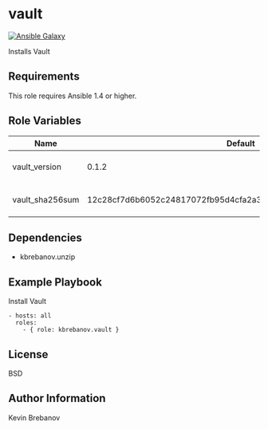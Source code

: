 vault
=====

[![Ansible Galaxy](https://img.shields.io/badge/galaxy-kbrebanov.vault-660198.svg)](https://galaxy.ansible.com/list#/roles/3561)

Installs Vault

Requirements
------------

This role requires Ansible 1.4 or higher.

Role Variables
--------------

| Name             | Default                                                          | Description                  |
|------------------|------------------------------------------------------------------|------------------------------|
| vault_version    | 0.1.2                                                            | Version of Vault to install  |
| vault_sha256sum  | 12c28cf7d6b6052c24817072fb95d4cfa2a391b507c705e960faf11afb5ee6ad | SHA 256 checksum of package  |

Dependencies
------------

- kbrebanov.unzip

Example Playbook
----------------

Install Vault
```
- hosts: all
  roles:
    - { role: kbrebanov.vault }
```

License
-------

BSD

Author Information
------------------

Kevin Brebanov
